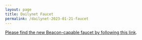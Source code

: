 ```yaml
---
layout: page
title: Dailynet Faucet
permalink: /dailynet-2023-01-21-faucet
---
```


[Please find the new Beacon-capable faucet by following this link](https://faucet.dailynet-2023-01-21.teztnets.xyz).
